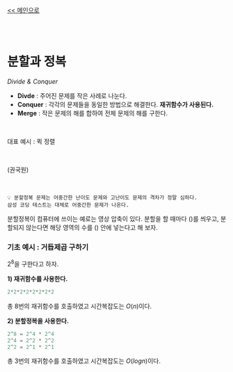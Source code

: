 [<< 메인으로](https://github.com/AtomicLiquors/Algorithm_Wiki_Chb)

&nbsp;  
&nbsp;  
# 분할과 정복
*Divide & Conquer*
- **Divde** : 주어진 문제를 작은 사례로 나눈다.
- **Conquer** : 각각의 문제들을 동일한 방법으로 해결한다. **재귀함수가 사용된다.**
- **Merge** : 작은 문제의 해를 합하여 전체 문제의 해를 구한다.


&nbsp;  

대표 예시 : 퀵 정렬
 
&nbsp;
 


(권국원)

&nbsp;  

```
💡 분할정복 문제는 어중간한 난이도 문제와 고난이도 문제의 격차가 정말 심하다.
삼성 코딩 테스트는 대체로 어중간한 문제가 나온다.
```

분할정복이 컴퓨터에 쓰이는 예로는 영상 압축이 있다.
분할을 할 때마다 ()를 씌우고, 분할되지 않는다면 해당 영역의 수를 () 안에 넣는다고 해 보자.

### 기초 예시 : 거듭제곱 구하기

$2^8$을 구한다고 하자.

**1) 재귀함수를 사용한다.**

```java
2*2*2*2*2*2*2*2
```

총 8번의 재귀함수를 호출하였고 시간복잡도는 $O(n)$이다.

**2) 분할정복을 사용한다.**

```java
2^8 = 2^4 * 2^4
2^4 = 2^2 * 2^2
2^2 = 2^1 * 2^1
```

총 3번의 재귀함수를 호출하였고 시간복잡도는 $O(logn)$이다.

